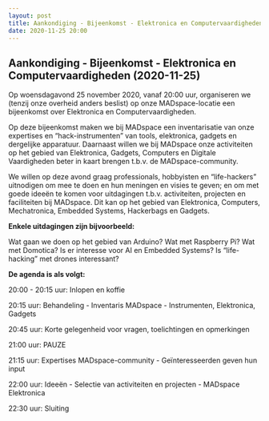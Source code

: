 ```yaml
---
layout: post
title: Aankondiging - Bijeenkomst - Elektronica en Computervaardigheden (2020-11-25)
date: 2020-11-25 20:00
---
```


## Aankondiging - Bijeenkomst - Elektronica en Computervaardigheden (2020-11-25)

Op woensdagavond 25 november 2020, vanaf 20:00 uur, organiseren we (tenzij onze overheid anders beslist) op onze MADspace-locatie een bijeenkomst over Elektronica en Computervaardigheden.

Op deze bijeenkomst maken we bij MADspace een inventarisatie van onze expertises en “hack-instrumenten” van tools, elektronica, gadgets en dergelijke apparatuur. Daarnaast willen we bij MADspace onze activiteiten op het gebied van Elektronica, Gadgets, Computers en Digitale Vaardigheden beter in kaart brengen t.b.v. de MADspace-community.

We willen op deze avond graag professionals, hobbyisten en “life-hackers” uitnodigen om mee te doen en hun meningen en visies te geven; en om met goede ideeën te komen voor uitdagingen t.b.v. activiteiten, projecten en faciliteiten bij MADspace. Dit kan op het gebied van Elektronica, Computers, Mechatronica, Embedded Systems, Hackerbags en Gadgets.

**Enkele uitdagingen zijn bijvoorbeeld:**

Wat gaan we doen op het gebied van Arduino? Wat met Raspberry Pi? Wat met Domotica? Is er interesse voor AI en Embedded Systems? Is “life-hacking” met drones interessant?

**De agenda is als volgt:**

20:00 - 20:15 uur: Inlopen en koffie

20:15 uur: Behandeling - Inventaris MADspace - Instrumenten, Elektronica, Gadgets

20:45 uur: Korte gelegenheid voor vragen, toelichtingen en opmerkingen

21:00 uur: PAUZE

21:15 uur: Expertises MADspace-community - Geïnteresseerden geven hun input

22:00 uur: Ideeën - Selectie van activiteiten en projecten - MADspace Elektronica

22:30 uur: Sluiting
